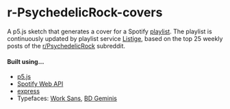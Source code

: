 # r-PsychedelicRock-covers

A p5.js sketch that generates a cover for a Spotify  [playlist](https://open.spotify.com/playlist/13REVO8Q6DbIqQVL9brrkA?si=d108416afb5d4ccb). The playlist is continuously updated by playlist service [Listige](https://www.listige.com/), based on the top 25 weekly posts of the [r/Psy­chedelic­Rock](https://www.reddit.com/r/psychedelicrock/) subreddit.

#### Built using...
- [p5.js](https://p5js.org/)
- [Spotify Web API](https://developer.spotify.com/documentation/web-api/)
- [express](https://www.npmjs.com/package/express)
- Typefaces: [Work Sans](http://weiweihuanghuang.github.io/Work-Sans/), [BD Geminis](https://www.typedifferent.com/fonts/bd-geminis)
